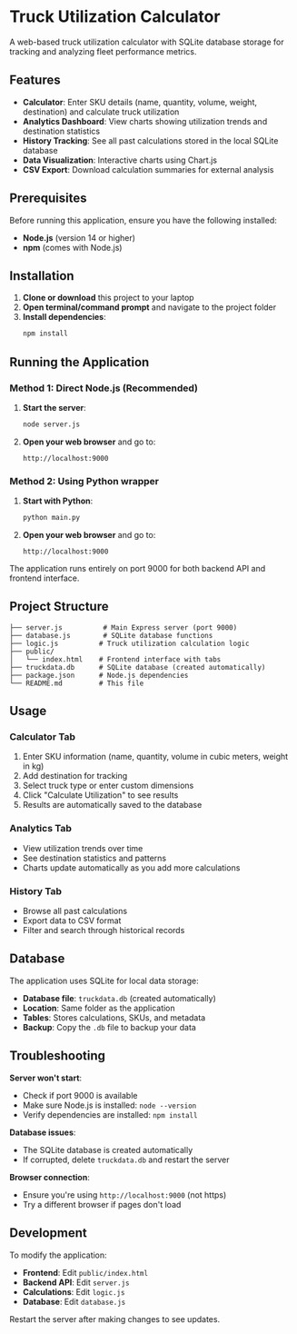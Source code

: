 # Truck Utilization Calculator

A web-based truck utilization calculator with SQLite database storage for tracking and analyzing fleet performance metrics.

## Features

- **Calculator**: Enter SKU details (name, quantity, volume, weight, destination) and calculate truck utilization
- **Analytics Dashboard**: View charts showing utilization trends and destination statistics
- **History Tracking**: See all past calculations stored in the local SQLite database
- **Data Visualization**: Interactive charts using Chart.js
- **CSV Export**: Download calculation summaries for external analysis

## Prerequisites

Before running this application, ensure you have the following installed:

- **Node.js** (version 14 or higher)
- **npm** (comes with Node.js)

## Installation

1. **Clone or download** this project to your laptop
2. **Open terminal/command prompt** and navigate to the project folder
3. **Install dependencies**:
   ```bash
   npm install
   ```

## Running the Application

### Method 1: Direct Node.js (Recommended)
1. **Start the server**:
   ```bash
   node server.js
   ```

2. **Open your web browser** and go to:
   ```
   http://localhost:9000
   ```

### Method 2: Using Python wrapper
1. **Start with Python**:
   ```bash
   python main.py
   ```

2. **Open your web browser** and go to:
   ```
   http://localhost:9000
   ```

The application runs entirely on port 9000 for both backend API and frontend interface.

## Project Structure

```
├── server.js          # Main Express server (port 9000)
├── database.js        # SQLite database functions
├── logic.js          # Truck utilization calculation logic
├── public/
│   └── index.html    # Frontend interface with tabs
├── truckdata.db      # SQLite database (created automatically)
├── package.json      # Node.js dependencies
└── README.md         # This file
```

## Usage

### Calculator Tab
1. Enter SKU information (name, quantity, volume in cubic meters, weight in kg)
2. Add destination for tracking
3. Select truck type or enter custom dimensions
4. Click "Calculate Utilization" to see results
5. Results are automatically saved to the database

### Analytics Tab
- View utilization trends over time
- See destination statistics and patterns
- Charts update automatically as you add more calculations

### History Tab
- Browse all past calculations
- Export data to CSV format
- Filter and search through historical records

## Database

The application uses SQLite for local data storage:
- **Database file**: `truckdata.db` (created automatically)
- **Location**: Same folder as the application
- **Tables**: Stores calculations, SKUs, and metadata
- **Backup**: Copy the `.db` file to backup your data

## Troubleshooting

**Server won't start**:
- Check if port 9000 is available
- Make sure Node.js is installed: `node --version`
- Verify dependencies are installed: `npm install`

**Database issues**:
- The SQLite database is created automatically
- If corrupted, delete `truckdata.db` and restart the server

**Browser connection**:
- Ensure you're using `http://localhost:9000` (not https)
- Try a different browser if pages don't load

## Development

To modify the application:
- **Frontend**: Edit `public/index.html`
- **Backend API**: Edit `server.js`
- **Calculations**: Edit `logic.js`
- **Database**: Edit `database.js`

Restart the server after making changes to see updates.